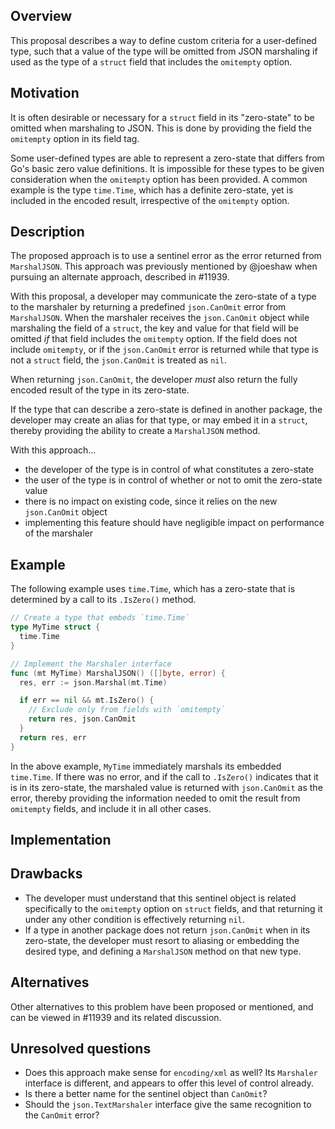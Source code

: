 ## Overview
This proposal describes a way to define custom criteria for a user-defined type, such that a value of the type will be omitted from JSON marshaling if used as the type of a `struct` field that includes the `omitempty` option.

## Motivation

It is often desirable or necessary for a `struct` field in its "zero-state" to be omitted when marshaling to JSON. This is done by providing the field the `omitempty` option in its field tag.

Some user-defined types are able to represent a zero-state that differs from Go's basic zero value definitions. It is impossible for these types to be given consideration when the `omitempty` option has been provided. A common example is the type `time.Time`, which has a definite zero-state, yet is included in the encoded result, irrespective of the `omitempty` option.

## Description

The proposed approach is to use a sentinel error as the error returned from `MarshalJSON`. This approach was previously mentioned by @joeshaw when pursuing an alternate approach, described in #11939.

With this proposal, a developer may communicate the zero-state of a type to the marshaler by returning a predefined `json.CanOmit` error from `MarshalJSON`. When the marshaler receives the `json.CanOmit` object while marshaling the field of a `struct`, the key and value for that field will be omitted *if* that field includes the `omitempty` option. If the field does not include `omitempty`, or if the `json.CanOmit` error is returned while that type is not a `struct` field, the `json.CanOmit` is treated as `nil`.

When returning `json.CanOmit`, the developer *must* also return the fully encoded result of the type in its zero-state.

If the type that can describe a zero-state is defined in another package, the developer may create an alias for that type, or may embed it in a `struct`, thereby providing the ability to create a `MarshalJSON` method.

With this approach...
 - the developer of the type is in control of what constitutes a zero-state
 - the user of the type is in control of whether or not to omit the zero-state value
 - there is no impact on existing code, since it relies on the new `json.CanOmit` object
 - implementing this feature should have negligible impact on performance of the marshaler

## Example

The following example uses `time.Time`, which has a zero-state that is determined by a call to its `.IsZero()` method.

```go
// Create a type that embeds `time.Time`
type MyTime struct {
  time.Time
}

// Implement the Marshaler interface
func (mt MyTime) MarshalJSON() ([]byte, error) {
  res, err := json.Marshal(mt.Time)

  if err == nil && mt.IsZero() {
    // Exclude only from fields with `omitempty`
    return res, json.CanOmit
  }
  return res, err
}
```

In the above example, `MyTime` immediately marshals its embedded `time.Time`. If there was no error, and if the call to `.IsZero()` indicates that it is in its zero-state, the marshaled value is returned with `json.CanOmit` as the error, thereby providing the information needed to omit the result from `omitempty` fields, and include it in all other cases.

## Implementation

## Drawbacks

 - The developer must understand that this sentinel object is related specifically to the `omitempty` option on `struct` fields, and that returning it under any other condition is effectively returning `nil`.
 - If a type in another package does not return `json.CanOmit` when in its zero-state, the developer must resort to aliasing or embedding the desired type, and defining a `MarshalJSON` method on that new type.

## Alternatives

Other alternatives to this problem have been proposed or mentioned, and can be viewed in #11939 and its related discussion.

## Unresolved questions

 - Does this approach make sense for `encoding/xml` as well? Its `Marshaler` interface is different, and appears to offer this level of control already.
 - Is there a better name for the sentinel object than `CanOmit`?
 - Should the `json.TextMarshaler` interface give the same recognition to the `CanOmit` error?
